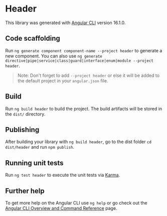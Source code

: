 # Header

This library was generated with [Angular CLI](https://github.com/angular/angular-cli) version 16.1.0.

## Code scaffolding

Run `ng generate component component-name --project header` to generate a new component. You can also use `ng generate directive|pipe|service|class|guard|interface|enum|module --project header`.
> Note: Don't forget to add `--project header` or else it will be added to the default project in your `angular.json` file. 

## Build

Run `ng build header` to build the project. The build artifacts will be stored in the `dist/` directory.

## Publishing

After building your library with `ng build header`, go to the dist folder `cd dist/header` and run `npm publish`.

## Running unit tests

Run `ng test header` to execute the unit tests via [Karma](https://karma-runner.github.io).

## Further help

To get more help on the Angular CLI use `ng help` or go check out the [Angular CLI Overview and Command Reference](https://angular.io/cli) page.
